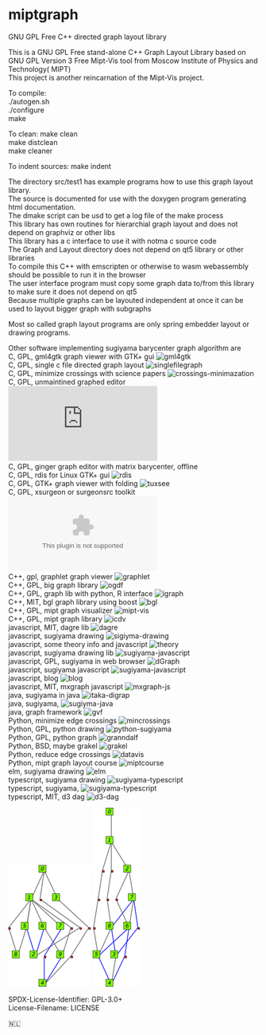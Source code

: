 # miptgraph

GNU GPL Free C++ directed graph layout library

This is a GNU GPL Free stand-alone C++ Graph Layout Library based on GNU GPL Version 3 Free Mipt-Vis tool from Moscow Institute of Physics and Technology( MIPT)  
This project is another reincarnation of the Mipt-Vis project.  

To compile:  
./autogen.sh  
./configure  
make  

To clean: make clean  
make distclean  
make cleaner  

To indent sources: make indent  

The directory src/test1 has example programs how to use this graph layout library.  
The source is documented for use with the doxygen program generating html documentation.  
The dmake script can be usd to get a log file of the make process  
This library has own routines for hierarchial graph layout and does not depend on graphviz or other libs  
This library has a c interface to use it with notma c source code  
The Graph and Layout directory does not depend on qt5 library or other libraries  
To compile this C++ with emscripten or otherwise to wasm webassembly should be possible to run it in the browser  
The user interface program must copy some graph data to/from this library to make sure it does not depend on qt5  
Because multiple graphs can be layouted independent at once it can be used to layout bigger graph with subgraphs  

Most so called graph layout programs are only spring embedder layout or drawing programs.  

Other software implementing sugiyama barycenter graph algorithm are  
C, GPL, gml4gtk graph viewer with GTK+ gui ![gml4gtk](https://github.com/gml4gtk/gml4gtk)  
C, GPL, single c file directed graph layout ![singlefilegraph](https://github.com/gml4gtk/singlefilegraph)  
C, GPL, minimize crossings with science papers ![crossings-minimazation](https://github.com/mfms-ncsu/Crossing-Minimization)  
C, GPL, unmaintined graphed editor ![graphed](https://www3.cs.stonybrook.edu/~algorith/implement/graphed/implement.shtml)  
C, GPL, ginger graph editor with matrix barycenter, offline  
C, GPL, rdis for Linux GTK+ gui ![rdis](https://github.com/endeav0r/rdis)  
C, GPL, GTK+ graph viewer with folding ![tuxsee](https://notabug.org/mooigraph/tuxsee)  
C, GPL, xsurgeon or surgeonsrc toolkit ![surgeon](http://www.cs.loyola.edu/~kbg/surgeonsrc/surgeon.tar.gz)  
C++, gpl, graphlet graph viewer ![graphlet](https://github.com/GunterMueller/UNI_PASSAU_FMI_Graph_Drawing)  
C++, GPL, big graph library ![ogdf](https://ogdf.uos.de/)  
C++, GPL, graph lib with python, R interface ![igraph](https://igraph.org/)  
C++, MIT, bgl graph library using boost ![bgl](https://github.com/lokimx88/BGL-sugiyama)  
C++, GPL, mipt graph visualizer ![mipt-vis](https://github.com/MIPT-ILab-Compilers/MIPT-Vis)  
C++, GPL, mipt graph library ![icdv](https://github.com/MIPT-ILab-Compilers/ICDV)  
javascript, MIT, dagre lib ![dagre](https://github.com/dagrejs/dagre)  
javascript, sugiyama drawing ![sigiyma-drawing](https://github.com/Platane/sugiyama-graph-drawing)  
javascript, some theory info and javascript ![theory](https://github.com/simonegasperoni/sugiyama-drawings)  
javascript, sugiyama drawing lib ![sugiyama-javascript](https://github.com/aravindanve/hierarchical-graph)  
javascript, GPL, sugiyama in web browser ![dGraph](https://github.com/speich/dGraph)  
javascript, sugiyama javascript ![sugiyama-javascript](https://github.com/subhero24/sugiyama)  
javascript, blog ![blog](https://blog.disy.net/sugiyama-method/)  
javascript, MIT, mxgraph javascript ![mxgraph-js](https://github.com/jgraph/mxgraph-js)  
java, sugiyama in java ![itaka-digrap](https://github.com/beckchr/ithaka-digraph)  
java, sugiyama, ![sugiyma-java](https://github.com/jfschaefer/sugiyamalayout)  
java, graph framework ![gvf](http://gvf.sourceforge.net/)  
Python, minimize edge crossings ![mincrossings](https://github.com/GeneSchroer/MinCrossings)  
Python, GPL, python drawing ![python-sugiyama](https://github.com/KadaB/sugiyama)  
Python, GPL, python graph ![granndalf](https://github.com/bdcht/grandalf)  
Python, BSD, maybe grakel ![grakel](https://github.com/ysig/GraKeL)  
Python, reduce edge crossings ![datavis](https://github.com/terana/data-visualisation)  
Python, mipt graph layout course ![miptcourse](https://github.com/pekashy/data-viz)  
elm, sugiyama drawing ![elm](https://github.com/stil4m/sugiyama)  
typescript, sugiyama drawing ![sugiyama-typescript](https://github.com/Michaeladze/sugiyama)  
typescript, sugiyama, ![sugiyama-typescript](https://github.com/Michaeladze/graph)  
typescript, MIT, d3 dag ![d3-dag](https://github.com/erikbrinkman/d3-dag)  


![screenshot](./screenshot.png)
![screenshot2](./screenshot2.png)


SPDX-License-Identifier: GPL-3.0+  
License-Filename: LICENSE  

<span>🇳🇱</span>

